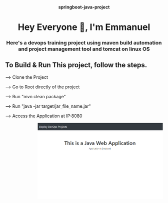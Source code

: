 <h4 align="center">springboot-java-project</h4>
<h1 align="center">Hey Everyone 👋, I'm Emmanuel</h1>
<h3 align="center">Here's a devops training project using maven build automation and project management tool and tomcat on linux OS</h3>

## To Build & Run This project, follow the steps.

--> Clone the Project

--> Go to Root directly of the project

--> Run "mvn clean package"

--> Run "java -jar target/jar_file_name.jar"

--> Access the Application at IP:8080

<img align="right" alt="Coding" width="400" src="./output.png">

